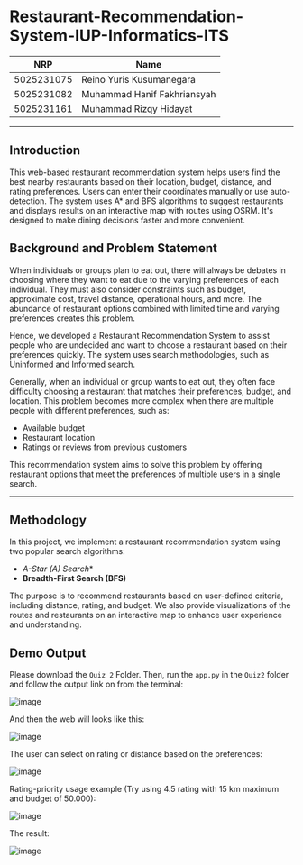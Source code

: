 # Restaurant-Recommendation-System-IUP-Informatics-ITS

<div align="center">

| NRP        | Name                             |
|------------|----------------------------------|
| 5025231075 | Reino Yuris Kusumanegara         |
| 5025231082 | Muhammad Hanif Fakhriansyah      |
| 5025231161 | Muhammad Rizqy Hidayat           |

</div>

---

## Introduction

This web-based restaurant recommendation system helps users find the best nearby restaurants based on their location, budget, distance, and rating preferences. Users can enter their coordinates manually or use auto-detection. The system uses A* and BFS algorithms to suggest restaurants and displays results on an interactive map with routes using OSRM. It's designed to make dining decisions faster and more convenient.

## Background and Problem Statement

When individuals or groups plan to eat out, there will always be debates in choosing where they want to eat due to the varying preferences of each individual. They must also consider constraints such as budget, approximate cost, travel distance, operational hours, and more. The abundance of restaurant options combined with limited time and varying preferences creates this problem.

Hence, we developed a Restaurant Recommendation System to assist people who are undecided and want to choose a restaurant based on their preferences quickly. The system uses search methodologies, such as Uninformed and Informed search.

Generally, when an individual or group wants to eat out, they often face difficulty choosing a restaurant that matches their preferences, budget, and location. This problem becomes more complex when there are multiple people with different preferences, such as:

- Available budget  
- Restaurant location  
- Ratings or reviews from previous customers  

This recommendation system aims to solve this problem by offering restaurant options that meet the preferences of multiple users in a single search.

---

## Methodology

In this project, we implement a restaurant recommendation system using two popular search algorithms:

- **A-Star (A*) Search**
- **Breadth-First Search (BFS)**

The purpose is to recommend restaurants based on user-defined criteria, including distance, rating, and budget. We also provide visualizations of the routes and restaurants on an interactive map to enhance user experience and understanding.

## Demo Output

Please download the ```Quiz 2``` Folder. Then, run the ```app.py``` in the ```Quiz2``` folder and follow the output link on from the terminal:

![image](https://github.com/user-attachments/assets/473349f5-26cb-4d38-b9b6-1408d8d6ff56)

And then the web will looks like this:

![image](https://github.com/user-attachments/assets/a11c979b-1d42-43b6-b566-8488c59cebd3)

The user can select on rating or distance based on the preferences:

![image](https://github.com/user-attachments/assets/b380cc80-3743-4f26-bf1c-5ad59690955f)

Rating-priority usage example (Try using 4.5 rating with 15 km maximum and budget of 50.000):

![image](https://github.com/user-attachments/assets/b4570555-a010-446d-8bd1-f22e40a769fd)

The result:

![image](https://github.com/user-attachments/assets/7040bb66-7483-4067-9563-93e7941230bd)

